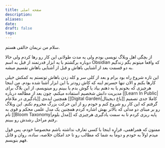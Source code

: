 ```yaml
---
title: صفحه اصلی
description: 
aliases: 
date: 
draft: false
tags:
---
```

سلام من نریمان خالقی هستم.

از بچگی اهل وبلاگ نویسی بودم ولی یه مدت طولانی این کار رو رها کردم ولی حالا دوباره برگشتم با یه ابزار قدرتمند از قبل به اسم Obsidian که واقعا میتونم بگم زندگیم به دو قسمت بعد از آشنایی باهاش و قبل از آشنایی باهاش تقسیم میشه.

این تازه شروع راه بود برام و بعد از کلی سر و کله زدن باهاش تونستم به کمکش خیلی کارها بکنم و الان تنها حسرتم اینه که کاش زودتر با این ابزار آشنا شده بودم.
من اینجا هرچیزی که بخونم یا به ذهنم بیاد یا گوش بدم یا ببینم رو مینویسم، از این بلاگ برای مدیریت دانش شخصیم استفاده میکنم، چون بعد از مطالعه درباره [[Learn In Public|یادگیری در ملاعام]] همچنین ایده‌ی [[Digital Garden|باغ دیجیتال]] کاملا جدی تصمیم گرفتم که این کار رو شروع کنم و خودم رو از این حرکت بزرگ محروم نکنم.
این وبلاگ رو بر مبنای دو مدلی که بالاتر بهش اشاره کردم همچنین یک مدل علمی محکم و قوی به نام [[Bloom Taxonomy|مدل بلوم]] پایه ریزی کردم تا به سمت یادگیری هرچیزی که رفتم مراحل رشدش رو ببینم.

ممنون که همراهمی، قراره اینجا با کسی تعارف نداشته باشم مخصوصا خودم، پس قول میدم اولاً به خودم و دوماً به شما که مطالب رو تا حد امکان خلاصه، ساده، روان و قابل فهم بنویسم.